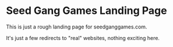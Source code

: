 # Seed Gang Games Landing Page

This is just a rough landing page for seedganggames.com. 

It's just a few redirects to "real" websites, nothing exciting here.


